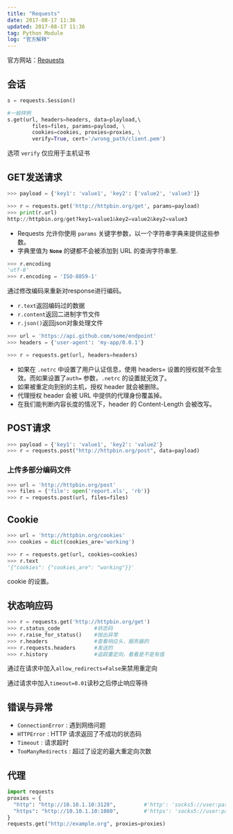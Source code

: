 ```yaml
---
title: "Requests"
date: 2017-08-17 11:36
updated: 2017-08-17 11:36
tag: Python Module
log: "官方解释"
---
```


官方网站：[Requests](http://docs.python-requests.org/zh_CN/latest/user/quickstart.html#id9)

## 会话

```python
s = requests.Session()

#一般样例
s.get(url, headers=headers, data=playload,\ 
		files=files, params=payload, \
		cookies=cookies, proxies=proxies, \
		verify=True, cert='/wrong_path/client.pem')
```

选项 `verify` 仅应用于主机证书

## GET发送请求

```python
>>> payload = {'key1': 'value1', 'key2': ['value2', 'value3']}

>>> r = requests.get('http://httpbin.org/get', params=payload)
>>> print(r.url)
http://httpbin.org/get?key1=value1&key2=value2&key2=value3
```

* Requests 允许你使用 `params` 关键字参数，以一个字符串字典来提供这些参数。
* 字典里值为 **`None`** 的键都不会被添加到 URL 的查询字符串里.

```python
>>> r.encoding
'utf-8'
>>> r.encoding = 'ISO-8859-1'
```

通过修改编码来重新对response进行编码。

* `r.text`返回编码过的数据
* `r.content`返回二进制字节文件
* `r.json()`返回json对象处理文件

```python
>>> url = 'https://api.github.com/some/endpoint'
>>> headers = {'user-agent': 'my-app/0.0.1'}

>>> r = requests.get(url, headers=headers)
```

- 如果在 `.netrc` 中设置了用户认证信息，使用 headers= 设置的授权就不会生效。而如果设置了`auth=` 参数，``.netrc`` 的设置就无效了。
- 如果被重定向到别的主机，授权 header 就会被删除。
- 代理授权 header 会被 URL 中提供的代理身份覆盖掉。
- 在我们能判断内容长度的情况下，header 的 Content-Length 会被改写。

## POST请求

```python
>>> payload = {'key1': 'value1', 'key2': 'value2'}
>>> r = requests.post("http://httpbin.org/post", data=payload)
```

### 上传多部分编码文件

```python
>>> url = 'http://httpbin.org/post'
>>> files = {'file': open('report.xls', 'rb')}
>>> r = requests.post(url, files=files)
```

## Cookie

```python
>>> url = 'http://httpbin.org/cookies'
>>> cookies = dict(cookies_are='working')

>>> r = requests.get(url, cookies=cookies)
>>> r.text
'{"cookies": {"cookies_are": "working"}}'
```

cookie 的设置。

## 状态响应码

```python
>>> r = requests.get('http://httpbin.org/get')
>>> r.status_code			#状态码
>>> r.raise_for_status()	#抛出异常
>>> r.headers				#查看响应头，服务器的
>>> r.requests.headers		#发送的
>>> r.history				#追踪重定向，看看是不是有值
```

通过在请求中加入`allow_redirects=False`来禁用重定向

通过请求中加入`timeout=0.01`读秒之后停止响应等待

## 错误与异常

* `ConnectionError`  : 遇到网络问题
*  `HTTPError`  : HTTP 请求返回了不成功的状态码
* `Timeout`  : 请求超时
* `TooManyRedirects`  : 超过了设定的最大重定向次数

## 代理

```python
import requests
proxies = {
  "http": "http://10.10.1.10:3128",			#'http': 'socks5://user:pass@host:port'
  "https": "http://10.10.1.10:1080",		#'https': 'socks5://user:pass@host:port'
}
requests.get("http://example.org", proxies=proxies)
```
